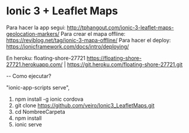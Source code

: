 # Ionic 3 + Leaflet Maps

Para hacer la app segui: http://tphangout.com/ionic-3-leaflet-maps-geolocation-markers/
Para crear el mapa offline: https://reviblog.net/tag/ionic-3-mapa-offline/ 
Para hacer el deploy: https://ionicframework.com/docs/intro/deploying/ 


En heroku:
floating-shore-27721
https://floating-shore-27721.herokuapp.com/ | https://git.heroku.com/floating-shore-27721.git

-- Como ejecutar?

"ionic-app-scripts serve",

1.  npm install -g ionic cordova
2.  git clone https://github.com/veiro/Ionic3_LeafletMaps.git
3.  cd NombreeCarpeta
4.  npm install
5.  ionic serve
